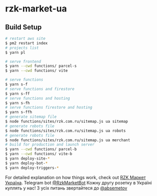 # rzk-market-ua

## Build Setup

```bash
# restart aws site
$ pm2 restart index
# projects list
$ yarn pl

# serve frontend
$ yarn --cwd functions/ parcel-s
$ yarn --cwd functions/ vite

# serve functions
$ yarn s-f
# serve functions and firestore
$ yarn s-ff
# serve functions and hosting
$ yarn s-fh
# serve functions firestore and hosting
$ yarn s-ffh
# generate sitemap file
$ node functions/sites/rzk.com.ru/sitemap.js ua sitemap
# generate robots file
$ node functions/sites/rzk.com.ru/sitemap.js ua robots
# generate robots file
$ node functions/sites/rzk.com.ru/sitemap.js ua merchant
# build for production and launch server
$ yarn --cwd functions/ parcel-b
$ yarn --cwd functions/ vite-b
$ yarn deploy-site-*
$ yarn deploy-bot-*
$ yarn deploy-triggers-*
```

For detailed explanation on how things work, check out [RZK Маркет Україна](https://rzk.com.ua).
Telegram bot [@RzkMarketBot](https://t.me/RzkMarketBot)
Кожну другу розетку в Україні куплять у нас!
З усіх питань звертайтеся до [@absemetov](https://t.me/absemetov)
